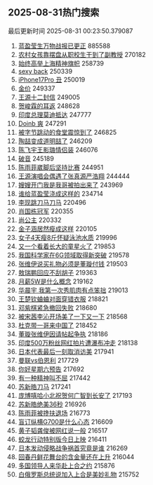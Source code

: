 ## 2025-08-31热门搜索 
最后更新时间 2025-08-31 00:23:50.379087 
1. [蓝盈莹生万物战报已更正](https://s.weibo.com/weibo?q=%23%E8%93%9D%E7%9B%88%E8%8E%B9%E7%94%9F%E4%B8%87%E7%89%A9%E6%88%98%E6%8A%A5%E5%B7%B2%E6%9B%B4%E6%AD%A3%23&t=31&band_rank=1&Refer=top) 885588
1. [农村女孩靠摆盘从职校生干到了副教授](https://s.weibo.com/weibo?q=%23%E5%86%9C%E6%9D%91%E5%A5%B3%E5%AD%A9%E9%9D%A0%E6%91%86%E7%9B%98%E4%BB%8E%E8%81%8C%E6%A0%A1%E7%94%9F%E5%B9%B2%E5%88%B0%E4%BA%86%E5%89%AF%E6%95%99%E6%8E%88%23&t=31&band_rank=2&Refer=top) 270182
1. [始终高举上海精神旗帜](https://s.weibo.com/weibo?q=%23%E5%A7%8B%E7%BB%88%E9%AB%98%E4%B8%BE%E4%B8%8A%E6%B5%B7%E7%B2%BE%E7%A5%9E%E6%97%97%E5%B8%9C%23&t=31&band_rank=3&Refer=top) 258739
1. [sexy back](https://s.weibo.com/weibo?q=sexy%20back&t=31&band_rank=4&Refer=top) 250339
1. [iPhone17Pro 丑](https://s.weibo.com/weibo?q=iPhone17Pro%20%E4%B8%91&t=31&band_rank=5&Refer=top) 250019
1. [金价](https://s.weibo.com/weibo?q=%E9%87%91%E4%BB%B7&t=31&band_rank=6&Refer=top) 249337
1. [王源十二封信](https://s.weibo.com/weibo?q=%E7%8E%8B%E6%BA%90%E5%8D%81%E4%BA%8C%E5%B0%81%E4%BF%A1&t=31&band_rank=7&Refer=top) 249005
1. [贺峻霖的耳返](https://s.weibo.com/weibo?q=%23%E8%B4%BA%E5%B3%BB%E9%9C%96%E7%9A%84%E8%80%B3%E8%BF%94%23&t=31&band_rank=8&Refer=top) 248628
1. [印度总理莫迪抵达](https://s.weibo.com/weibo?q=%23%E5%8D%B0%E5%BA%A6%E6%80%BB%E7%90%86%E8%8E%AB%E8%BF%AA%E6%8A%B5%E8%BE%BE%23&t=31&band_rank=9&Refer=top) 247777
1. [Doinb 爽](https://s.weibo.com/weibo?q=Doinb%20%E7%88%BD&t=31&band_rank=10&Refer=top) 247291
1. [被字节跳动的食堂震惊到了](https://s.weibo.com/weibo?q=%E8%A2%AB%E5%AD%97%E8%8A%82%E8%B7%B3%E5%8A%A8%E7%9A%84%E9%A3%9F%E5%A0%82%E9%9C%87%E6%83%8A%E5%88%B0%E4%BA%86&t=31&band_rank=11&Refer=top) 246825
1. [陶喆变成道明喆了](https://s.weibo.com/weibo?q=%E9%99%B6%E5%96%86%E5%8F%98%E6%88%90%E9%81%93%E6%98%8E%E5%96%86%E4%BA%86&t=31&band_rank=12&Refer=top) 246209
1. [陈飞宇王影璐情侣装](https://s.weibo.com/weibo?q=%23%E9%99%88%E9%A3%9E%E5%AE%87%E7%8E%8B%E5%BD%B1%E7%92%90%E6%83%85%E4%BE%A3%E8%A3%85%23&t=31&band_rank=13&Refer=top) 246076
1. [破音](https://s.weibo.com/weibo?q=%E7%A0%B4%E9%9F%B3&t=31&band_rank=14&Refer=top) 245189
1. [陈雨菲崴脚后坚持比赛](https://s.weibo.com/weibo?q=%23%E9%99%88%E9%9B%A8%E8%8F%B2%E5%B4%B4%E8%84%9A%E5%90%8E%E5%9D%9A%E6%8C%81%E6%AF%94%E8%B5%9B%23&t=31&band_rank=15&Refer=top) 244951
1. [王源演唱会偶遇了张真源严浩翔](https://s.weibo.com/weibo?q=%23%E7%8E%8B%E6%BA%90%E6%BC%94%E5%94%B1%E4%BC%9A%E5%81%B6%E9%81%87%E4%BA%86%E5%BC%A0%E7%9C%9F%E6%BA%90%E4%B8%A5%E6%B5%A9%E7%BF%94%23&t=31&band_rank=16&Refer=top) 244444
1. [嫂嫂开门我是我哥被拍出来了](https://s.weibo.com/weibo?q=%E5%AB%82%E5%AB%82%E5%BC%80%E9%97%A8%E6%88%91%E6%98%AF%E6%88%91%E5%93%A5%E8%A2%AB%E6%8B%8D%E5%87%BA%E6%9D%A5%E4%BA%86&t=31&band_rank=17&Refer=top) 243969
1. [谁给蓝盈莹浇成这样的](https://s.weibo.com/weibo?q=%E8%B0%81%E7%BB%99%E8%93%9D%E7%9B%88%E8%8E%B9%E6%B5%87%E6%88%90%E8%BF%99%E6%A0%B7%E7%9A%84&t=31&band_rank=18&Refer=top) 234714
1. [李现跳刀马刀马](https://s.weibo.com/weibo?q=%E6%9D%8E%E7%8E%B0%E8%B7%B3%E5%88%80%E9%A9%AC%E5%88%80%E9%A9%AC&t=31&band_rank=19&Refer=top) 220496
1. [肖国栋冠军](https://s.weibo.com/weibo?q=%E8%82%96%E5%9B%BD%E6%A0%8B%E5%86%A0%E5%86%9B&t=31&band_rank=20&Refer=top) 220355
1. [尚公主](https://s.weibo.com/weibo?q=%E5%B0%9A%E5%85%AC%E4%B8%BB&t=31&band_rank=21&Refer=top) 220332
1. [金子涵居然瘦成这样](https://s.weibo.com/weibo?q=%E9%87%91%E5%AD%90%E6%B6%B5%E5%B1%85%E7%84%B6%E7%98%A6%E6%88%90%E8%BF%99%E6%A0%B7&t=31&band_rank=22&Refer=top) 220105
1. [女子4天瘦8斤怀疑泳池水质](https://s.weibo.com/weibo?q=%23%E5%A5%B3%E5%AD%904%E5%A4%A9%E7%98%A68%E6%96%A4%E6%80%80%E7%96%91%E6%B3%B3%E6%B1%A0%E6%B0%B4%E8%B4%A8%23&t=31&band_rank=23&Refer=top) 219996
1. [又一个看着长大的童星火了](https://s.weibo.com/weibo?q=%E5%8F%88%E4%B8%80%E4%B8%AA%E7%9C%8B%E7%9D%80%E9%95%BF%E5%A4%A7%E7%9A%84%E7%AB%A5%E6%98%9F%E7%81%AB%E4%BA%86&t=31&band_rank=24&Refer=top) 219853
1. [我国科学家在6G领域取得新突破](https://s.weibo.com/weibo?q=%23%E6%88%91%E5%9B%BD%E7%A7%91%E5%AD%A6%E5%AE%B6%E5%9C%A86G%E9%A2%86%E5%9F%9F%E5%8F%96%E5%BE%97%E6%96%B0%E7%AA%81%E7%A0%B4%23&t=31&band_rank=25&Refer=top) 219578
1. [张维伊说买礼物必须是董璇付钱](https://s.weibo.com/weibo?q=%23%E5%BC%A0%E7%BB%B4%E4%BC%8A%E8%AF%B4%E4%B9%B0%E7%A4%BC%E7%89%A9%E5%BF%85%E9%A1%BB%E6%98%AF%E8%91%A3%E7%92%87%E4%BB%98%E9%92%B1%23&t=31&band_rank=26&Refer=top) 219503
1. [敖瑞鹏回应不刮胡子](https://s.weibo.com/weibo?q=%23%E6%95%96%E7%91%9E%E9%B9%8F%E5%9B%9E%E5%BA%94%E4%B8%8D%E5%88%AE%E8%83%A1%E5%AD%90%23&t=31&band_rank=27&Refer=top) 219363
1. [月薪5W是什么概念](https://s.weibo.com/weibo?q=%E6%9C%88%E8%96%AA5W%E6%98%AF%E4%BB%80%E4%B9%88%E6%A6%82%E5%BF%B5&t=31&band_rank=28&Refer=top) 219162
1. [华晨宇 我第一次秀肌肉有点笨拙](https://s.weibo.com/weibo?q=%E5%8D%8E%E6%99%A8%E5%AE%87%20%E6%88%91%E7%AC%AC%E4%B8%80%E6%AC%A1%E7%A7%80%E8%82%8C%E8%82%89%E6%9C%89%E7%82%B9%E7%AC%A8%E6%8B%99&t=31&band_rank=29&Refer=top) 219013
1. [王楚钦蛐蛐对面穿错衣服](https://s.weibo.com/weibo?q=%E7%8E%8B%E6%A5%9A%E9%92%A6%E8%9B%90%E8%9B%90%E5%AF%B9%E9%9D%A2%E7%A9%BF%E9%94%99%E8%A1%A3%E6%9C%8D&t=31&band_rank=30&Refer=top) 218821
1. [邓紫棋紧急撤回失败](https://s.weibo.com/weibo?q=%E9%82%93%E7%B4%AB%E6%A3%8B%E7%B4%A7%E6%80%A5%E6%92%A4%E5%9B%9E%E5%A4%B1%E8%B4%A5&t=31&band_rank=31&Refer=top) 218680
1. [被宋茜李沁开场美了一下又一下](https://s.weibo.com/weibo?q=%E8%A2%AB%E5%AE%8B%E8%8C%9C%E6%9D%8E%E6%B2%81%E5%BC%80%E5%9C%BA%E7%BE%8E%E4%BA%86%E4%B8%80%E4%B8%8B%E5%8F%88%E4%B8%80%E4%B8%8B&t=31&band_rank=32&Refer=top) 218568
1. [杜克带一哥来中国了](https://s.weibo.com/weibo?q=%E6%9D%9C%E5%85%8B%E5%B8%A6%E4%B8%80%E5%93%A5%E6%9D%A5%E4%B8%AD%E5%9B%BD%E4%BA%86&t=31&band_rank=33&Refer=top) 218452
1. [董璇张维伊因请帖起争执](https://s.weibo.com/weibo?q=%23%E8%91%A3%E7%92%87%E5%BC%A0%E7%BB%B4%E4%BC%8A%E5%9B%A0%E8%AF%B7%E5%B8%96%E8%B5%B7%E4%BA%89%E6%89%A7%23&t=31&band_rank=34&Refer=top) 218186
1. [印度500万粉丝网红拍片遭瀑布冲走](https://s.weibo.com/weibo?q=%23%E5%8D%B0%E5%BA%A6500%E4%B8%87%E7%B2%89%E4%B8%9D%E7%BD%91%E7%BA%A2%E6%8B%8D%E7%89%87%E9%81%AD%E7%80%91%E5%B8%83%E5%86%B2%E8%B5%B0%23&t=31&band_rank=35&Refer=top) 218138
1. [日本代表最后一刻取消访美](https://s.weibo.com/weibo?q=%23%E6%97%A5%E6%9C%AC%E4%BB%A3%E8%A1%A8%E6%9C%80%E5%90%8E%E4%B8%80%E5%88%BB%E5%8F%96%E6%B6%88%E8%AE%BF%E7%BE%8E%23&t=31&band_rank=36&Refer=top) 217941
1. [曼联vs伯恩利](https://s.weibo.com/weibo?q=%23%E6%9B%BC%E8%81%94vs%E4%BC%AF%E6%81%A9%E5%88%A9%23&t=31&band_rank=37&Refer=top) 217729
1. [你好星期六预告](https://s.weibo.com/weibo?q=%23%E4%BD%A0%E5%A5%BD%E6%98%9F%E6%9C%9F%E5%85%AD%E9%A2%84%E5%91%8A%23&t=31&band_rank=38&Refer=top) 217692
1. [有一种精神叫不屈](https://s.weibo.com/weibo?q=%23%E6%9C%89%E4%B8%80%E7%A7%8D%E7%B2%BE%E7%A5%9E%E5%8F%AB%E4%B8%8D%E5%B1%88%23&t=31&band_rank=39&Refer=top) 217442
1. [苏新皓刀马](https://s.weibo.com/weibo?q=%23%E8%8B%8F%E6%96%B0%E7%9A%93%E5%88%80%E9%A9%AC%23&t=31&band_rank=40&Refer=top) 217241
1. [庞博嘻哈小北祝贺何广智到长安了](https://s.weibo.com/weibo?q=%E5%BA%9E%E5%8D%9A%E5%98%BB%E5%93%88%E5%B0%8F%E5%8C%97%E7%A5%9D%E8%B4%BA%E4%BD%95%E5%B9%BF%E6%99%BA%E5%88%B0%E9%95%BF%E5%AE%89%E4%BA%86&t=31&band_rank=41&Refer=top) 217193
1. [苏新皓绝美36秒](https://s.weibo.com/weibo?q=%23%E8%8B%8F%E6%96%B0%E7%9A%93%E7%BB%9D%E7%BE%8E36%E7%A7%92%23&t=31&band_rank=42&Refer=top) 216926
1. [陈雨菲被搀扶退场](https://s.weibo.com/weibo?q=%23%E9%99%88%E9%9B%A8%E8%8F%B2%E8%A2%AB%E6%90%80%E6%89%B6%E9%80%80%E5%9C%BA%23&t=31&band_rank=43&Refer=top) 216773
1. [盲订纵横G700是什么心态](https://s.weibo.com/weibo?q=%23%E7%9B%B2%E8%AE%A2%E7%BA%B5%E6%A8%AAG700%E6%98%AF%E4%BB%80%E4%B9%88%E5%BF%83%E6%80%81%23&t=31&band_rank=44&Refer=top) 216609
1. [黄子韬龚俊被网红说一般](https://s.weibo.com/weibo?q=%E9%BB%84%E5%AD%90%E9%9F%AC%E9%BE%9A%E4%BF%8A%E8%A2%AB%E7%BD%91%E7%BA%A2%E8%AF%B4%E4%B8%80%E8%88%AC&t=31&band_rank=45&Refer=top) 216517
1. [蛟龙行动特别版今日上映](https://s.weibo.com/weibo?q=%23%E8%9B%9F%E9%BE%99%E8%A1%8C%E5%8A%A8%E7%89%B9%E5%88%AB%E7%89%88%E4%BB%8A%E6%97%A5%E4%B8%8A%E6%98%A0%23&t=31&band_rank=46&Refer=top) 216411
1. [日本发动侵略战争祸首究竟是谁](https://s.weibo.com/weibo?q=%23%E6%97%A5%E6%9C%AC%E5%8F%91%E5%8A%A8%E4%BE%B5%E7%95%A5%E6%88%98%E4%BA%89%E7%A5%B8%E9%A6%96%E7%A9%B6%E7%AB%9F%E6%98%AF%E8%B0%81%23&t=31&band_rank=47&Refer=top) 216269
1. [回春丹鲜花舞台的含金量还在上升](https://s.weibo.com/weibo?q=%E5%9B%9E%E6%98%A5%E4%B8%B9%E9%B2%9C%E8%8A%B1%E8%88%9E%E5%8F%B0%E7%9A%84%E5%90%AB%E9%87%91%E9%87%8F%E8%BF%98%E5%9C%A8%E4%B8%8A%E5%8D%87&t=31&band_rank=48&Refer=top) 216044
1. [多国领导人来华赴上合之约](https://s.weibo.com/weibo?q=%23%E5%A4%9A%E5%9B%BD%E9%A2%86%E5%AF%BC%E4%BA%BA%E6%9D%A5%E5%8D%8E%E8%B5%B4%E4%B8%8A%E5%90%88%E4%B9%8B%E7%BA%A6%23&t=31&band_rank=49&Refer=top) 215876
1. [白俄罗斯总统说加入上合是美妙礼物](https://s.weibo.com/weibo?q=%23%E7%99%BD%E4%BF%84%E7%BD%97%E6%96%AF%E6%80%BB%E7%BB%9F%E8%AF%B4%E5%8A%A0%E5%85%A5%E4%B8%8A%E5%90%88%E6%98%AF%E7%BE%8E%E5%A6%99%E7%A4%BC%E7%89%A9%23&t=31&band_rank=50&Refer=top) 215752
